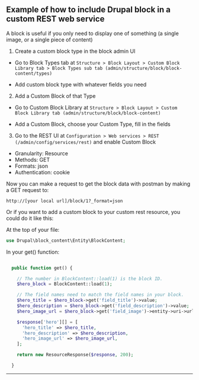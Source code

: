 ## Example of how to include Drupal block in a custom REST web service

A block is useful if you only need to display one of something (a single image, or a single piece of content)

1. Create a custom block type in the block admin UI

* Go to Block Types tab at `Structure > Block Layout > Custom Block Library tab > Block Types sub tab (admin/structure/block/block-content/types)`

* Add custom block type with whatever fields you need

2. Add a Custom Block of that Type

* Go to Custom Block Library at `Structure > Block Layout > Custom Block Library tab (admin/structure/block/block-content)`

* Add a Custom Block, choose your Custom Type, fill in the fields

3. Go to the REST UI at `Configuration > Web services > REST (/admin/config/services/rest)` and enable Custom Block

* Granularity: Resource
* Methods: GET
* Formats: json
* Authentication: cookie

Now you can make a request to get the block data with postman by making a GET request to:

`http://[your local url]/block/1?_format=json`

Or if you want to add a custom block to your custom rest resource, you could do it like this:

At the top of your file:

```PHP
use Drupal\block_content\Entity\BlockContent;
```

In your get() function:

```PHP

  public function get() {

    // The number in BlockContent::load(1) is the block ID.
    $hero_block = BlockContent::load(1);

    // The field names need to match the field names in your block.
    $hero_title = $hero_block->get('field_title')->value;
    $hero_description = $hero_block->get('field_description')->value;
    $hero_image_url = $hero_block->get('field_image')->entity->uri->url;

    $response['hero'][] = [
      'hero_title' => $hero_title,
      'hero_description' => $hero_description,
      'hero_image_url' => $hero_image_url,
    ];

    return new ResourceResponse($response, 200);

  }

  ```



---
